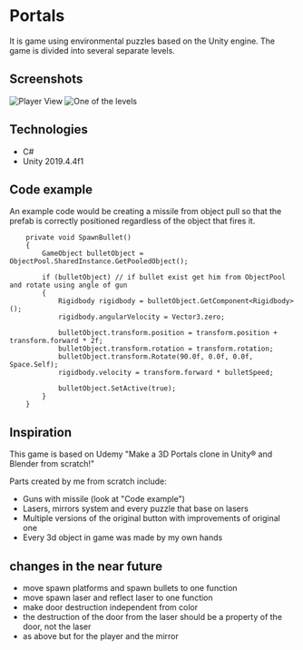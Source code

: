 # Portals
It is game using environmental puzzles based on the Unity engine. The game is divided into several separate levels.
## Screenshots
![Player View](Assets/Project/Screenshots/PlayerView.png)
![One of the levels](Assets/Project/Screenshots/Level.png)
## Technologies
* C#
* Unity 2019.4.4f1
## Code example
An example code would be creating a missile from object pull so that the prefab is correctly positioned regardless of the object that fires it.

```
    private void SpawnBullet()
    {
        GameObject bulletObject = ObjectPool.SharedInstance.GetPooledObject();

        if (bulletObject) // if bullet exist get him from ObjectPool and rotate using angle of gun
        {
            Rigidbody rigidbody = bulletObject.GetComponent<Rigidbody>();
            rigidbody.angularVelocity = Vector3.zero;

            bulletObject.transform.position = transform.position + transform.forward * 2f;
            bulletObject.transform.rotation = transform.rotation;
            bulletObject.transform.Rotate(90.0f, 0.0f, 0.0f, Space.Self);
            rigidbody.velocity = transform.forward * bulletSpeed;

            bulletObject.SetActive(true);
        }
    }
 ```   

## Inspiration
This game is based on Udemy "Make a 3D Portals clone in Unity® and Blender from scratch!"

Parts created by me from scratch include:
* Guns with missile (look at "Code example")
* Lasers, mirrors system and every puzzle that base on lasers
* Multiple versions of the original button with improvements of original one
* Every 3d object in game was made by my own hands

## changes in the near future

* move spawn platforms and spawn bullets to one function
* move spawn laser and reflect laser to one function
* make door destruction independent from color
* the destruction of the door from the laser should be a property of the door, not the laser
* as above but for the player and the mirror
